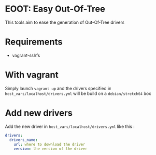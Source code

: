# EOOT: Easy Out-Of-Tree
This tools aim to ease the generation of Out-Of-Tree drivers

# Requirements
* vagrant-sshfs

# With vagrant
Simply launch `vagrant up` and the drivers specified in
`host_vars/localhost/drivers.yml` will be build on a `debian/stretch64` box

# Add new drivers
Add the new driver in `host_vars/localhost/drivers.yml` like this :
```yaml
drivers:
  drivers_name:
    url: where to download the driver
    version: the version of the driver
```
